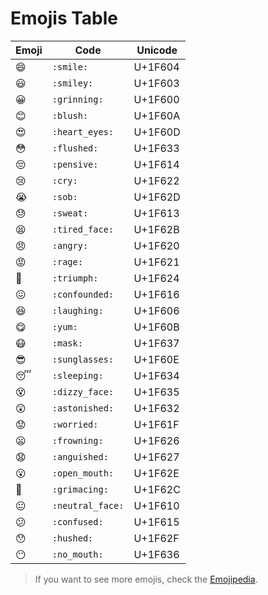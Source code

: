 # Emojis Table

|  Emoji  |   Code         |  Unicode  |
| ------- | -------------- | --------- |
| 😄      | `:smile:`      | U+1F604   |
| 😃      | `:smiley:`     | U+1F603   |
| 😀      | `:grinning:`   | U+1F600   |
| 😊      | `:blush:`      | U+1F60A   |
| 😍      | `:heart_eyes:` | U+1F60D   |
| 😳      | `:flushed:`    | U+1F633   |
| 😔      | `:pensive:`    | U+1F614   |
| 😢      | `:cry:`        | U+1F622   |
| 😭      | `:sob:`        | U+1F62D   |
| 😓      | `:sweat:`      | U+1F613   |
| 😫      | `:tired_face:` | U+1F62B   |
| 😠      | `:angry:`      | U+1F620   |
| 😡      | `:rage:`       | U+1F621   |
| 😤      | `:triumph:`    | U+1F624   |
| 😖      | `:confounded:` | U+1F616   |
| 😆      | `:laughing:`   | U+1F606   |
| 😋      | `:yum:`        | U+1F60B   |
| 😷      | `:mask:`       | U+1F637   |
| 😎      | `:sunglasses:` | U+1F60E   |
| 😴      | `:sleeping:`   | U+1F634   |
| 😵      | `:dizzy_face:` | U+1F635   |
| 😲      | `:astonished:` | U+1F632   |
| 😟      | `:worried:`    | U+1F61F   |
| 😦      | `:frowning:`   | U+1F626   |
| 😧      | `:anguished:`  | U+1F627   |
| 😮      | `:open_mouth:` | U+1F62E   |
| 😬      | `:grimacing:`  | U+1F62C   |
| 😐      | `:neutral_face:` | U+1F610 |
| 😕      | `:confused:`   | U+1F615   |
| 😯      | `:hushed:`     | U+1F62F   |
| 😶      | `:no_mouth:`   | U+1F636   |

> If you want to see more emojis, check the [Emojipedia](https://emojipedia.org/).